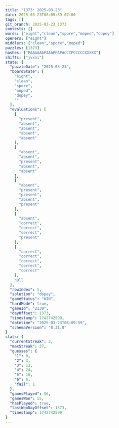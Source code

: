 ```yaml
---
title: "1373: 2025-03-23"
date: 2025-03-23T08:09:59-07:00
tags: []
git_branch: 2025-03-23_1373
contests: []
words: ["eight","clean","spore","moped","dopey"]
openers: ["eight"]
middlers: ["clean","spore","moped"]
puzzles: [1373]
hashes: ["PAAAAAAPAAAPPAPACCCPCCCCCXXXXX"]
shifts: ["jvxni"]
state: {
  "puzzleDate": "2025-03-23",
  "boardState": [
    "eight",
    "clean",
    "spore",
    "moped",
    "dopey",
    ""
  ],
  "evaluations": [
    [
      "present",
      "absent",
      "absent",
      "absent",
      "absent"
    ],
    [
      "absent",
      "absent",
      "present",
      "absent",
      "absent"
    ],
    [
      "absent",
      "present",
      "present",
      "absent",
      "present"
    ],
    [
      "absent",
      "correct",
      "correct",
      "correct",
      "present"
    ],
    [
      "correct",
      "correct",
      "correct",
      "correct",
      "correct"
    ],
    null
  ],
  "rowIndex": 5,
  "solution": "dopey",
  "gameStatus": "WIN",
  "hardMode": true,
  "gameId": "2130",
  "dayOffset": 1373,
  "timestamp": 1742742599,
  "datetime": "2025-03-23T08:09:59",
  "schemaVersion": "0.31.0"
}
stats: {
  "currentStreak": 3,
  "maxStreak": 37,
  "guesses": {
    "1": 0,
    "2": 3,
    "3": 12,
    "4": 24,
    "5": 10,
    "6": 6,
    "fail": 1
  },
  "gamesPlayed": 56,
  "gamesWon": 55,
  "hasPlayed": true,
  "lastWonDayOffset": 1373,
  "timestamp": 1742742599
}
---
```

<!-- more -->
